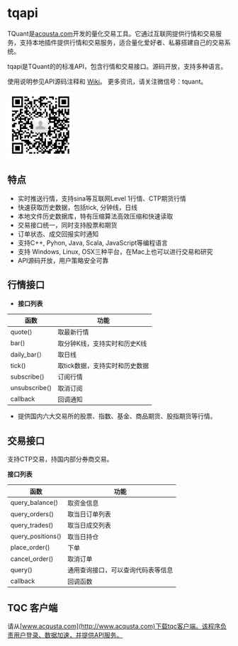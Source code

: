 ﻿# tqapi

TQuant是[acqusta.com](http://www.acqusta.com)开发的量化交易工具。它通过互联网提供行情和交易服务，支持本地插件提供行情和交易服务，适合量化爱好者、私募搭建自己的交易系统。

tqapi是TQuant的的标准API，包含行情和交易接口。源码开放，支持多种语言。

使用说明参见API源码注释和 [Wiki](https://github.com/acqusta/tqapi/wiki)。
更多资讯，请关注微信号：tquant。

<img src="weichat_tquant.jpg" width="150" height="150">

## 特点

* 实时推送行情，支持sina等互联网Level 1行情、CTP期货行情
* 快速获取历史数据，包括tick, 分钟线，日线
* 本地文件历史数据库，特有压缩算法高效压缩和快速读取
* 交易接口统一，同时支持股票和期货
* 订单状态、成交回报实时通知
* 支持C++, Pyhon, Java, Scala, JavaScript等编程语言
* 支持 Windows, Linux, OSX三种平台，在Mac上也可以进行交易和研究
* API源码开放，用户策略安全可靠

## 行情接口

* **接口列表**

| 函数            | 功能                |
| ------------- | ----------------- |
| quote()       | 取最新行情             |
| bar()         | 取分钟K线，支持实时和历史K线 |
| daily_bar(）  | 取日线 |
| tick()        | 取tick数据，支持实时和历史数据 |
| subscribe()   | 订阅行情              |
| unsubscribe() | 取消订阅              |
| callback      | 回调通知 |

* 提供国内六大交易所的股票、指数、基金、商品期货、股指期货等行情。

## 交易接口

支持CTP交易，持国内部分券商交易。

**接口列表**

| 函数                | 功能                |
| ----------------- | ----------------- |
| query_balance()   | 取资金信息             |
| query_orders()    | 取当日订单列表           |
| query_trades()    | 取当日成交列表           |
| query_positions() | 取当日持仓             |
| place_order()     | 下单                |
| cancel_order()    | 取消订单              |
| query()           | 通用查询接口，可以查询代码表等信息 |
| callback          | 回调函数 |

## TQC 客户端
请从[www.acqusta.com](http://www.acqusta.com)下载tqc客户端。该程序负责用户登录、数据加速，并提供API服务。





